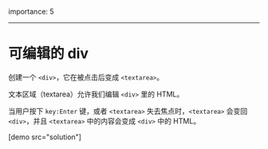 importance: 5

---

# 可编辑的 div

创建一个 `<div>`，它在被点击后变成 `<textarea>`。

文本区域（textarea）允许我们编辑 `<div>` 里的 HTML。

当用户按下 `key:Enter` 键，或者 `<textarea>` 失去焦点时，`<textarea>` 会变回 `<div>`，并且 `<textarea>` 中的内容会变成 `<div>` 中的 HTML。

[demo src="solution"]
